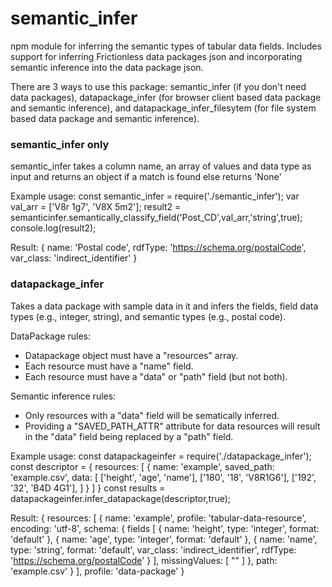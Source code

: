 # semantic_infer
npm module for inferring the semantic types of tabular data fields. Includes support for inferring Frictionless data packages json and incorporating semantic inference into the data package json.

There are 3 ways to use this package: semantic_infer (if you don't need data packages), datapackage_infer (for browser client based data package and semantic inference), and datapackage_infer_filesytem (for file system based data package and semantic inference). 

### semantic_infer only
semantic_infer takes a column name, an array of values and data type as input and returns an object if a match is found else returns 'None'

Example usage:
const semantic_infer = require('./semantic_infer');
var val_arr = ['V8r 1g7', 'V8X 5m2'];
result2 = semanticinfer.semantically_classify_field('Post_CD',val_arr,'string',true);
console.log(result2);

Result:
{
  name: 'Postal code',
  rdfType: 'https://schema.org/postalCode',
  var_class: 'indirect_identifier'
}

### datapackage_infer
Takes a data package with sample data in it and infers the fields, field data types (e.g., integer, string), and semantic types (e.g., postal code).

DataPackage rules: 
* Datapackage object must have a "resources" array. 
* Each resource must have a "name" field.
* Each resource must have a "data" or "path" field (but not both).

Semantic inference rules:
* Only resources with a "data" field will be sematically inferred.  
* Providing a "SAVED_PATH_ATTR" attribute for data resources will result in the "data" field being replaced by a "path" field.

Example usage:
const datapackageinfer = require('./datapackage_infer');
const descriptor = {
  resources: [
  {
  name: 'example',
	saved_path: 'example.csv',
  data: [
        ['height', 'age', 'name'],
        ['180', '18', 'V8R1G6'],
        ['192', '32', 'B4D 4G1'],
      ]
    }
  ]
}
const results = datapackageinfer.infer_datapackage(descriptor,true);

Result:
{
  resources: [
    {
      name: 'example',
      profile: 'tabular-data-resource',
      encoding: 'utf-8',
      schema: { fields [
        { name: 'height', type: 'integer', format: 'default' },
        { name: 'age', type: 'integer', format: 'default' },
        {
          name: 'name',
          type: 'string',
          format: 'default',
          var_class: 'indirect_identifier',
          rdfType: 'https://schema.org/postalCode'
        }
      ],
      missingValues: [ "" ]
      },
      path: 'example.csv'
    }
  ],
  profile: 'data-package'
}

